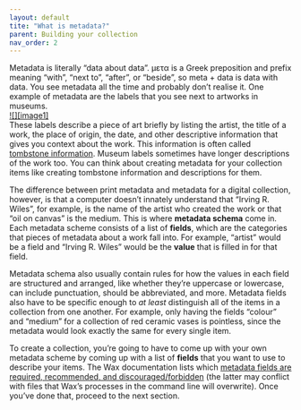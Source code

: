 ```yaml
---
layout: default
tite: "What is metadata?"
parent: Building your collection
nav_order: 2
---
```


Metadata is literally “data about data”. μετα is a Greek preposition and prefix meaning “with”, “next to”, “after”, or “beside”, so meta \+ data is data with data. You see metadata all the time and probably don’t realise it. One example of metadata are the labels that you see next to artworks in museums.   
[![][image1]](https://www.google.com/url?sa=i&url=https%3A%2F%2Fwww.flickr.com%2Fphotos%2Febarney%2F5312897134&psig=AOvVaw1-YW5rpwLMSptJW3NPbZyC&ust=1734190772749000&source=images&cd=vfe&opi=89978449&ved=0CBQQjRxqFwoTCPjbrZmKpYoDFQAAAAAdAAAAABAE)  
These labels describe a piece of art briefly by listing the artist, the title of a work, the place of origin, the date, and other descriptive information that gives you context about the work. This information is often called [tombstone information](https://projects.iq.harvard.edu/classicswrites/tombstone-information). Museum labels sometimes have longer descriptions of the work too. You can think about creating metadata for your collection items like creating tombstone information and descriptions for them.

The difference between print metadata and metadata for a digital collection, however, is that a computer doesn’t innately understand that “Irving R. Wiles”, for example, is the name of the artist who created the work or that “oil on canvas” is the medium. This is where **metadata schema** come in. Each metadata scheme consists of a list of **fields**, which are the categories that pieces of metadata about a work fall into. For example, “artist” would be a field and “Irving R. Wiles” would be the **value** that is filled in for that field. 

Metadata schema also usually contain rules for how the values in each field are structured and arranged, like whether they’re uppercase or lowercase, can include punctuation, should be abbreviated, and more. Metadata fields also have to be specific enough to *at least* distinguish all of the items in a collection from one another. For example, only having the fields “colour” and “medium” for a collection of red ceramic vases is pointless, since the metadata would look exactly the same for every single item.

To create a collection, you’re going to have to come up with your own metadata scheme by coming up with a list of **fields** that you want to use to describe your items. The Wax documentation lists which [metadata fields are required, recommended, and discouraged/forbidden](https://minicomp.github.io/wiki/wax/preparing-your-collection-data/metadata/) (the latter may conflict with files that Wax’s processes in the command line will overwrite). Once you’ve done that, proceed to the next section.
